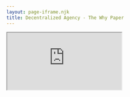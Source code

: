 ```yaml
---
layout: page-iframe.njk
title: Decentralized Agency - The Why Paper
---
```

<iframe seamless src="https://docs.google.com/document/d/11ekzkQiwrYxoUMbFuy7zq8Y8AIC_Ua1wD4GaRWXD_pg/edit?usp=sharing">Your browser doesn't support iframes.</iframe>